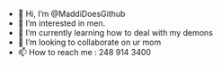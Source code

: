 - 👋 Hi, I’m @MaddiDoesGithub
- 👀 I’m interested in men.
- 🌱 I’m currently learning how to deal with my demons
- 💞️ I’m looking to collaborate on ur mom
- 📫 How to reach me : 248 914 3400

<!---
MaddiDoesGithub/MaddiDoesGithub is a ✨ special ✨ repository because its `README.md` (this file) appears on your GitHub profile.
You can click the Preview link to take a look at your changes.
--->
